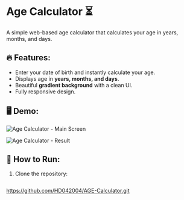 # Age Calculator ⏳

A simple web-based age calculator that calculates your age in years, months, and days. 

## 🔥 Features:
- Enter your date of birth and instantly calculate your age.
- Displays age in **years, months, and days**.
- Beautiful **gradient background** with a clean UI.
- Fully responsive design.

## 🖥️ Demo:
![Age Calculator - Main Screen](https://github.com/user-attachments/assets/f8580c60-2d03-4a26-aaef-ee4f751d25f1) 

![Age Calculator - Result](https://github.com/user-attachments/assets/6f9b9985-3dd3-4fc4-8904-f150c8b66782)



## 🚀 How to Run:
1. Clone the repository:
   ```sh
https://github.com/HD042004/AGE-Calculator.git
